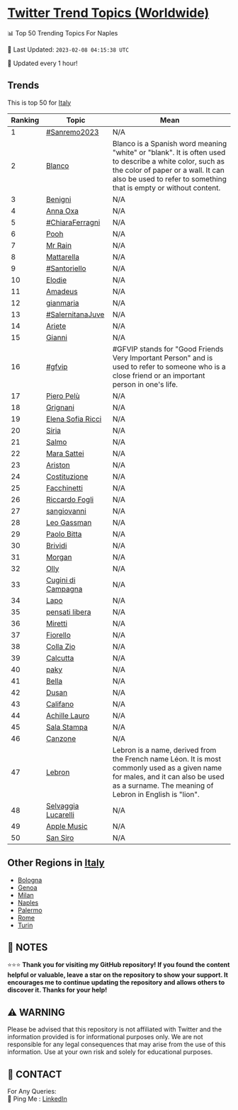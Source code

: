[Twitter Trend Topics (Worldwide)](https://github.com/ErcinDedeoglu/Twitter-Trend-Topics)
==========


📊 Top 50 Trending Topics For Naples

📆 Last Updated: `2023-02-08 04:15:38 UTC`

🔧 Updated every 1 hour!


## Trends

This is top 50 for [Italy](</Italy>)

| Ranking | Topic | Mean |
| ------- | ------------ | ------------ |
| 1 | [#Sanremo2023](http://twitter.com/search?q=%23Sanremo2023) | N/A |
| 2 | [Blanco](http://twitter.com/search?q=Blanco) | Blanco is a Spanish word meaning "white" or "blank". It is often used to describe a white color, such as the color of paper or a wall. It can also be used to refer to something that is empty or without content. |
| 3 | [Benigni](http://twitter.com/search?q=Benigni) | N/A |
| 4 | [Anna Oxa](http://twitter.com/search?q=Anna+Oxa) | N/A |
| 5 | [#ChiaraFerragni](http://twitter.com/search?q=%23ChiaraFerragni) | N/A |
| 6 | [Pooh](http://twitter.com/search?q=Pooh) | N/A |
| 7 | [Mr Rain](http://twitter.com/search?q=Mr+Rain) | N/A |
| 8 | [Mattarella](http://twitter.com/search?q=Mattarella) | N/A |
| 9 | [#Santoriello](http://twitter.com/search?q=%23Santoriello) | N/A |
| 10 | [Elodie](http://twitter.com/search?q=Elodie) | N/A |
| 11 | [Amadeus](http://twitter.com/search?q=Amadeus) | N/A |
| 12 | [gianmaria](http://twitter.com/search?q=gianmaria) | N/A |
| 13 | [#SalernitanaJuve](http://twitter.com/search?q=%23SalernitanaJuve) | N/A |
| 14 | [Ariete](http://twitter.com/search?q=Ariete) | N/A |
| 15 | [Gianni](http://twitter.com/search?q=Gianni) | N/A |
| 16 | [#gfvip](http://twitter.com/search?q=%23gfvip) | #GFVIP stands for "Good Friends Very Important Person" and is used to refer to someone who is a close friend or an important person in one's life. |
| 17 | [Piero Pelù](http://twitter.com/search?q=Piero+Pel%c3%b9) | N/A |
| 18 | [Grignani](http://twitter.com/search?q=Grignani) | N/A |
| 19 | [Elena Sofia Ricci](http://twitter.com/search?q=Elena+Sofia+Ricci) | N/A |
| 20 | [Siria](http://twitter.com/search?q=Siria) | N/A |
| 21 | [Salmo](http://twitter.com/search?q=Salmo) | N/A |
| 22 | [Mara Sattei](http://twitter.com/search?q=Mara+Sattei) | N/A |
| 23 | [Ariston](http://twitter.com/search?q=Ariston) | N/A |
| 24 | [Costituzione](http://twitter.com/search?q=Costituzione) | N/A |
| 25 | [Facchinetti](http://twitter.com/search?q=Facchinetti) | N/A |
| 26 | [Riccardo Fogli](http://twitter.com/search?q=Riccardo+Fogli) | N/A |
| 27 | [sangiovanni](http://twitter.com/search?q=sangiovanni) | N/A |
| 28 | [Leo Gassman](http://twitter.com/search?q=Leo+Gassman) | N/A |
| 29 | [Paolo Bitta](http://twitter.com/search?q=Paolo+Bitta) | N/A |
| 30 | [Brividi](http://twitter.com/search?q=Brividi) | N/A |
| 31 | [Morgan](http://twitter.com/search?q=Morgan) | N/A |
| 32 | [Olly](http://twitter.com/search?q=Olly) | N/A |
| 33 | [Cugini di Campagna](http://twitter.com/search?q=Cugini+di+Campagna) | N/A |
| 34 | [Lapo](http://twitter.com/search?q=Lapo) | N/A |
| 35 | [pensati libera](http://twitter.com/search?q=pensati+libera) | N/A |
| 36 | [Miretti](http://twitter.com/search?q=Miretti) | N/A |
| 37 | [Fiorello](http://twitter.com/search?q=Fiorello) | N/A |
| 38 | [Colla Zio](http://twitter.com/search?q=Colla+Zio) | N/A |
| 39 | [Calcutta](http://twitter.com/search?q=Calcutta) | N/A |
| 40 | [paky](http://twitter.com/search?q=paky) | N/A |
| 41 | [Bella](http://twitter.com/search?q=Bella) | N/A |
| 42 | [Dusan](http://twitter.com/search?q=Dusan) | N/A |
| 43 | [Califano](http://twitter.com/search?q=Califano) | N/A |
| 44 | [Achille Lauro](http://twitter.com/search?q=Achille+Lauro) | N/A |
| 45 | [Sala Stampa](http://twitter.com/search?q=Sala+Stampa) | N/A |
| 46 | [Canzone](http://twitter.com/search?q=Canzone) | N/A |
| 47 | [Lebron](http://twitter.com/search?q=Lebron) | Lebron is a name, derived from the French name Léon. It is most commonly used as a given name for males, and it can also be used as a surname. The meaning of Lebron in English is "lion". |
| 48 | [Selvaggia Lucarelli](http://twitter.com/search?q=Selvaggia+Lucarelli) | N/A |
| 49 | [Apple Music](http://twitter.com/search?q=Apple+Music) | N/A |
| 50 | [San Siro](http://twitter.com/search?q=San+Siro) | N/A |



## Other Regions in [Italy](</Italy>)

* [Bologna](</Italy/Bologna.md>)
* [Genoa](</Italy/Genoa.md>)
* [Milan](</Italy/Milan.md>)
* [Naples](</Italy/Naples.md>)
* [Palermo](</Italy/Palermo.md>)
* [Rome](</Italy/Rome.md>)
* [Turin](</Italy/Turin.md>)



## 📝 NOTES

⭐⭐⭐ **Thank you for visiting my GitHub repository! If you found the content helpful or valuable, leave a star on the repository to show your support. It encourages me to continue updating the repository and allows others to discover it. Thanks for your help!**


## ⚠️ WARNING

Please be advised that this repository is not affiliated with Twitter and the information provided is for informational purposes only. We are not responsible for any legal consequences that may arise from the use of this information. Use at your own risk and solely for educational purposes.


## 📨 CONTACT

 For Any Queries:  
            🏓 Ping Me : [LinkedIn](https://www.linkedin.com/in/ercindedeoglu/)
